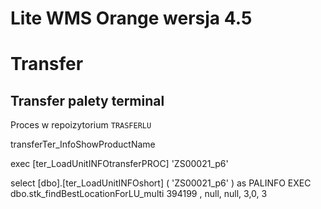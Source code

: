 # Lite WMS Orange wersja 4.5


# Transfer


## Transfer palety terminal  
Proces w repoizytorium `TRASFERLU`



transferTer_InfoShowProductName

exec   [ter_LoadUnitINFOtransferPROC]   'ZS00021_p6' 




select [dbo].[ter_LoadUnitINFOshort] ( 'ZS00021_p6' ) as PALINFO
 EXEC dbo.stk_findBestLocationForLU_multi 394199 , null, null, 3,0, 3
